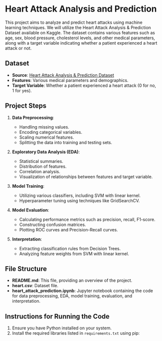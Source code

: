 # Heart Attack Analysis and Prediction

This project aims to analyze and predict heart attacks using machine learning techniques. We will utilize the Heart Attack Analysis & Prediction Dataset available on Kaggle. The dataset contains various features such as age, sex, blood pressure, cholesterol levels, and other medical parameters, along with a target variable indicating whether a patient experienced a heart attack or not.

## Dataset
- **Source**: [Heart Attack Analysis & Prediction Dataset](https://www.kaggle.com/datasets/rashikrahmanpritom/heart-attack-analysis-prediction-dataset?select=heart.csv)
- **Features**: Various medical parameters and demographics.
- **Target Variable**: Whether a patient experienced a heart attack (0 for no, 1 for yes).

## Project Steps
1. **Data Preprocessing**:
   - Handling missing values.
   - Encoding categorical variables.
   - Scaling numerical features.
   - Splitting the data into training and testing sets.

2. **Exploratory Data Analysis (EDA)**:
   - Statistical summaries.
   - Distribution of features.
   - Correlation analysis.
   - Visualization of relationships between features and target variable.

3. **Model Training**:
   - Utilizing various classifiers, including SVM with linear kernel.
   - Hyperparameter tuning using techniques like GridSearchCV.

4. **Model Evaluation**:
   - Calculating performance metrics such as precision, recall, F1-score.
   - Constructing confusion matrices.
   - Plotting ROC curves and Precision-Recall curves.

5. **Interpretation**:
   - Extracting classification rules from Decision Trees.
   - Analyzing feature weights from SVM with linear kernel.

## File Structure
- **README.md**: This file, providing an overview of the project.
- **heart.csv**: Dataset file.
- **heart_attack_prediction.ipynb**: Jupyter notebook containing the code for data preprocessing, EDA, model training, evaluation, and interpretation.

## Instructions for Running the Code
1. Ensure you have Python installed on your system.
2. Install the required libraries listed in `requirements.txt` using pip:
